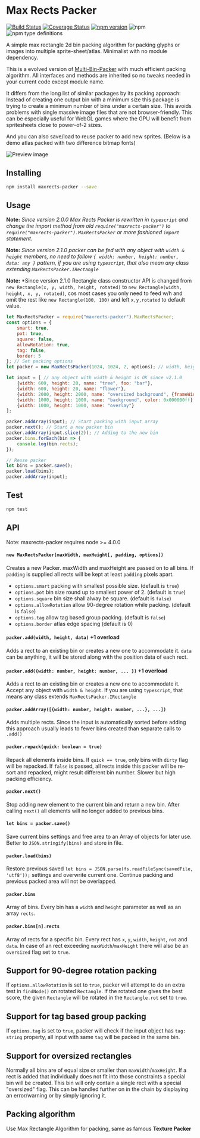 # Max Rects Packer

[![Build Status](https://travis-ci.org/soimy/maxrects-packer.svg?branch=master)](https://travis-ci.org/soimy/maxrects-packer)
[![Coverage Status](https://coveralls.io/repos/github/soimy/maxrects-packer/badge.svg?branch=master)](https://coveralls.io/github/soimy/maxrects-packer?branch=master)
[![npm version](https://badge.fury.io/js/maxrects-packer.svg)](https://badge.fury.io/js/maxrects-packer)
![npm](https://img.shields.io/npm/dm/maxrects-packer.svg)
![npm type definitions](https://shields-staging.herokuapp.com/npm/types/maxrects-packer.svg)

A simple max rectangle 2d bin packing algorithm for packing glyphs or images into multiple sprite-sheet/atlas. Minimalist with no module dependency.

This is a evolved version of [Multi-Bin-Packer](https://github.com/marekventur/multi-bin-packer) with much efficient packing algorithm. All interfaces and methods are inherited so no tweaks needed in your current code except module name.

It differs from the long list of similar packages by its packing approach: Instead of creating one output bin with a minimum size this package is trying to create a minimum number of bins under a certain size. This avoids problems with single massive image files that are not browser-friendly. This can be especially useful for WebGL games where the GPU will benefit from spritesheets close to power-of-2 sizes.

And you can also save/load to reuse packer to add new sprites. (Below is a demo atlas packed with two difference bitmap fonts)

![Preview image](https://raw.githubusercontent.com/soimy/maxrects-packer/master/preview.png)

## Installing

```bash
npm install maxrects-packer --save
```

## Usage

**Note:** *Since version 2.0.0 Max Rects Packer is rewritten in `typescript` and change the import method from old `require("maxrects-packer")` to `require("maxrects-packer").MaxRectsPacker` or more fashioned `import` statement.*

**Note:** *Since version 2.1.0 packer can be fed with any object with `width & height` members, no need to follow `{ width: number, height: number, data: any }` pattern, if you are using `typescript`, that also mean any class extending `MaxRectsPacker.IRectangle`*

**Note:** *Since version 2.1.0 Rectangle class constructor API is changed from `new Rectangle(x, y, width, height, rotated)` to `new Rectangle(width, height, x, y, rotated)`, cos most cases you only need to feed w/h and omit the rest like `new Rectangle(100, 100)` and left `x,y,rotated` to default value.

```javascript
let MaxRectsPacker = require("maxrects-packer").MaxRectsPacker;
const options = {
    smart: true,
    pot: true,
    square: false,
    allowRotation: true,
    tag: false,
    border: 5
}; // Set packing options
let packer = new MaxRectsPacker(1024, 1024, 2, options); // width, height, padding, options

let input = [ // any object with width & height is OK since v2.1.0
    {width: 600, height: 20, name: "tree", foo: "bar"},
    {width: 600, height: 20, name: "flower"},
    {width: 2000, height: 2000, name: "oversized background", {frameWidth: 500, frameHeight: 500}},
    {width: 1000, height: 1000, name: "background", color: 0x000000ff},
    {width: 1000, height: 1000, name: "overlay"}
];

packer.addArray(input); // Start packing with input array
packer.next(); // Start a new packer bin
packer.addArray(input.slice(2)); // Adding to the new bin
packer.bins.forEach(bin => {
    console.log(bin.rects);
});

// Reuse packer
let bins = packer.save();
packer.load(bins);
packer.addArray(input);

```

## Test

```bash
npm test
```

## API

Note: maxrects-packer requires node >= 4.0.0

#### ```new MaxRectsPacker(maxWidth, maxHeight[, padding, options])```

Creates a new Packer. maxWidth and maxHeight are passed on to all bins. If ```padding``` is supplied all rects will be kept at least ```padding``` pixels apart.

- `options.smart` packing with smallest possible size. (default is `true`)
- `options.pot` bin size round up to smallest power of 2. (default is `true`)
- `options.square` bin size shall alway be square. (default is `false`)
- `options.allowRotation` allow 90-degree rotation while packing. (default is `false`)
- `options.tag` allow tag based group packing. (default is `false`)
- `options.border` atlas edge spacing (default is 0)

#### ```packer.add(width, height, data)``` +1 overload

Adds a rect to an existing bin or creates a new one to accommodate it. ```data``` can be anything, it will be stored along with the position data of each rect.

#### ```packer.add({width: number, height: number, ... })``` +1 overload

Adds a rect to an existing bin or creates a new one to accommodate it. Accept any object with `width & height`. If you are using `typescript`, that means any class extends `MaxRectsPacker.IRectangle`

#### ```packer.addArray([{width: number, height: number, ...}, ...])```

Adds multiple rects. Since the input is automatically sorted before adding this approach usually leads to fewer bins created than separate calls to ```.add()```

#### ```packer.repack(quick: boolean = true)```

Repack all elements inside bins. If `quick == true`, only bins with `dirty` flag will be repacked. If `false` is passed, all rects inside this packer will be re-sort and repacked, might result different bin number. Slower but high packing efficiency.

#### ```packer.next()```

Stop adding new element to the current bin and return a new bin. After calling `next()` all elements will no longer added to previous bins.

#### ```let bins = packer.save()```

Save current bins settings and free area to an Array of objects for later use. Better to `JSON.stringify(bins)` and store in file.

#### ```packer.load(bins)```

Restore previous saved `let bins = JSON.parse(fs.readFileSync(savedFile, 'utf8'));` settings and overwrite current one. Continue packing and previous packed area will not be overlapped.

#### ```packer.bins```

Array of bins. Every bin has a ```width``` and ```height``` parameter as well as an array ```rects```.

#### ```packer.bins[n].rects```

Array of rects for a specific bin. Every rect has ```x```, ```y```, ```width```, ```height```, ```rot``` and ```data```. In case of an rect exceeding ```maxWidth```/```maxHeight``` there will also be an ```oversized``` flag set to ```true```.

## Support for 90-degree rotation packing

If `options.allowRotation` is set to `true`, packer will attempt to do an extra test in `findNode()` on rotated `Rectangle`. If the rotated one gives the best score, the given `Rectangle` will be rotated in the `Rectangle.rot` set to `true`.

## Support for tag based group packing

If `options.tag` is set to `true`, packer will check if the input object has `tag: string` property, all input with same `tag` will be packed in the same bin.

## Support for oversized rectangles

Normally all bins are of equal size or smaller than ```maxWidth```/```maxHeight```. If a rect is added that individually does not fit into those constraints a special bin will be created. This bin will only contain a single rect with a special "oversized" flag. This can be handled further on in the chain by displaying an error/warning or by simply ignoring it.

## Packing algorithm

Use Max Rectangle Algorithm for packing, same as famous **Texture Packer**
